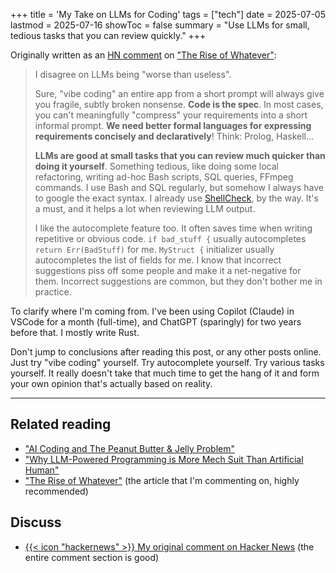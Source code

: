 +++
title = 'My Take on LLMs for Coding'
tags = ["tech"]
date = 2025-07-05
lastmod = 2025-07-16
showToc = false
summary = "Use LLMs for small, tedious tasks that you can review quickly."
+++

Originally written as an [HN
comment](https://news.ycombinator.com/item?id=44472692) on ["The Rise of
Whatever"](https://eev.ee/blog/2025/07/03/the-rise-of-whatever/):

> I disagree on LLMs being "worse than useless".
>
> Sure, "vibe coding" an entire app from a short prompt will always give you
> fragile, subtly broken nonsense. **Code is the spec**. In most cases, you
> can't meaningfully "compress" your requirements into a short informal prompt.
> **We need better formal languages for expressing requirements concisely and
> declaratively**! Think: Prolog, Haskell...
>
> **LLMs are good at small tasks that you can review much quicker than doing it
> yourself**. Something tedious, like doing some local refactoring, writing
> ad-hoc Bash scripts, SQL queries, FFmpeg commands. I use Bash and SQL
> regularly, but somehow I always have to google the exact syntax. I already use
> [ShellCheck](https://www.shellcheck.net/), by the way. It's a must, and it
> helps a lot when reviewing LLM output.
>
> I like the autocomplete feature too. It often saves time when writing
> repetitive or obvious code. `if bad_stuff {` usually autocompletes `return
> Err(BadStuff)` for me. `MyStruct {` initializer usually autocompletes the list
> of fields for me. I know that incorrect suggestions piss off some people and
> make it a net-negative for them. Incorrect suggestions are common, but they
> don't bother me in practice.

To clarify where I'm coming from. I've been using Copilot (Claude) in VSCode for
a month (full-time), and ChatGPT (sparingly) for two years before that. I mostly
write Rust.

Don't jump to conclusions after reading this post, or any other posts online.
Just try "vibe coding" yourself. Try autocomplete yourself. Try various tasks
yourself. It really doesn't take that much time to get the hang of it and form
your own opinion that's actually based on reality.

---

## Related reading

- ["AI Coding and The Peanut Butter & Jelly
  Problem"](https://iamcharliegraham.substack.com/p/ai-coding-and-the-peanut-butter-and)
- ["Why LLM-Powered Programming is More Mech Suit Than Artificial
  Human"](https://matthewsinclair.com/blog/0178-why-llm-powered-programming-is-more-mech-suit-than-artificial-human)
- ["The Rise of Whatever"](https://eev.ee/blog/2025/07/03/the-rise-of-whatever/)
  (the article that I'm commenting on, highly recommended)

## Discuss

- [{{< icon "hackernews" >}} My original comment on Hacker
  News](https://news.ycombinator.com/item?id=44472692) (the entire comment
  section is good)

